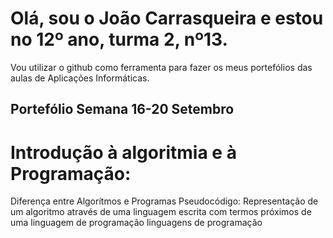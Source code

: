 # Olá, sou o João Carrasqueira e estou no 12º ano, turma 2, nº13.
Vou utilizar o github como ferramenta para fazer os meus portefólios das aulas de Aplicações Informáticas.
## Portefólio Semana 16-20 Setembro
# Introdução à algoritmia e à Programação:
Diferença entre Algorítmos e Programas
Pseudocódigo: Representação de um algoritmo através de uma linguagem
escrita com termos próximos de uma linguagem de
programação
linguagens de programação
